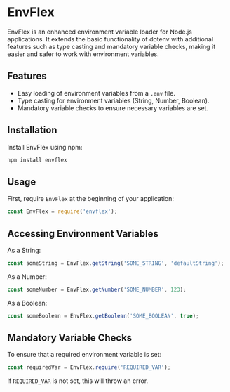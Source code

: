 # EnvFlex

EnvFlex is an enhanced environment variable loader for Node.js applications. It extends the basic functionality of dotenv with additional features such as type casting and mandatory variable checks, making it easier and safer to work with environment variables.

## Features

- Easy loading of environment variables from a `.env` file.
- Type casting for environment variables (String, Number, Boolean).
- Mandatory variable checks to ensure necessary variables are set.

## Installation

Install EnvFlex using npm:

```bash
npm install envflex
```

## Usage

First, require `EnvFlex` at the beginning of your application:

```javascript
const EnvFlex = require('envflex');
```

## Accessing Environment Variables

As a String:

```javascript
const someString = EnvFlex.getString('SOME_STRING', 'defaultString');
```

As a Number:

```javascript
const someNumber = EnvFlex.getNumber('SOME_NUMBER', 123);
```

As a Boolean:

```javascript
const someBoolean = EnvFlex.getBoolean('SOME_BOOLEAN', true);
```

## Mandatory Variable Checks

To ensure that a required environment variable is set:

```javascript
const requiredVar = EnvFlex.require('REQUIRED_VAR');
```

If `REQUIRED_VAR` is not set, this will throw an error.
